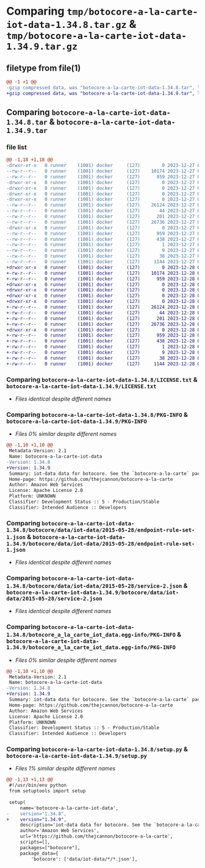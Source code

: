 # Comparing `tmp/botocore-a-la-carte-iot-data-1.34.8.tar.gz` & `tmp/botocore-a-la-carte-iot-data-1.34.9.tar.gz`

## filetype from file(1)

```diff
@@ -1 +1 @@
-gzip compressed data, was "botocore-a-la-carte-iot-data-1.34.8.tar", last modified: Wed Dec 27 01:06:47 2023, max compression
+gzip compressed data, was "botocore-a-la-carte-iot-data-1.34.9.tar", last modified: Thu Dec 28 01:06:48 2023, max compression
```

## Comparing `botocore-a-la-carte-iot-data-1.34.8.tar` & `botocore-a-la-carte-iot-data-1.34.9.tar`

### file list

```diff
@@ -1,18 +1,18 @@
-drwxr-xr-x   0 runner    (1001) docker     (127)        0 2023-12-27 01:06:47.043322 botocore-a-la-carte-iot-data-1.34.8/
--rw-r--r--   0 runner    (1001) docker     (127)    10174 2023-12-27 01:06:46.000000 botocore-a-la-carte-iot-data-1.34.8/LICENSE.txt
--rw-r--r--   0 runner    (1001) docker     (127)      959 2023-12-27 01:06:47.043322 botocore-a-la-carte-iot-data-1.34.8/PKG-INFO
-drwxr-xr-x   0 runner    (1001) docker     (127)        0 2023-12-27 01:06:47.043322 botocore-a-la-carte-iot-data-1.34.8/botocore/
-drwxr-xr-x   0 runner    (1001) docker     (127)        0 2023-12-27 01:06:47.043322 botocore-a-la-carte-iot-data-1.34.8/botocore/data/
-drwxr-xr-x   0 runner    (1001) docker     (127)        0 2023-12-27 01:06:47.043322 botocore-a-la-carte-iot-data-1.34.8/botocore/data/iot-data/
-drwxr-xr-x   0 runner    (1001) docker     (127)        0 2023-12-27 01:06:47.043322 botocore-a-la-carte-iot-data-1.34.8/botocore/data/iot-data/2015-05-28/
--rw-r--r--   0 runner    (1001) docker     (127)    26124 2023-12-27 01:06:29.000000 botocore-a-la-carte-iot-data-1.34.8/botocore/data/iot-data/2015-05-28/endpoint-rule-set-1.json
--rw-r--r--   0 runner    (1001) docker     (127)       44 2023-12-27 01:06:29.000000 botocore-a-la-carte-iot-data-1.34.8/botocore/data/iot-data/2015-05-28/examples-1.json
--rw-r--r--   0 runner    (1001) docker     (127)      201 2023-12-27 01:06:29.000000 botocore-a-la-carte-iot-data-1.34.8/botocore/data/iot-data/2015-05-28/paginators-1.json
--rw-r--r--   0 runner    (1001) docker     (127)    26736 2023-12-27 01:06:29.000000 botocore-a-la-carte-iot-data-1.34.8/botocore/data/iot-data/2015-05-28/service-2.json
-drwxr-xr-x   0 runner    (1001) docker     (127)        0 2023-12-27 01:06:47.043322 botocore-a-la-carte-iot-data-1.34.8/botocore_a_la_carte_iot_data.egg-info/
--rw-r--r--   0 runner    (1001) docker     (127)      959 2023-12-27 01:06:47.000000 botocore-a-la-carte-iot-data-1.34.8/botocore_a_la_carte_iot_data.egg-info/PKG-INFO
--rw-r--r--   0 runner    (1001) docker     (127)      438 2023-12-27 01:06:47.000000 botocore-a-la-carte-iot-data-1.34.8/botocore_a_la_carte_iot_data.egg-info/SOURCES.txt
--rw-r--r--   0 runner    (1001) docker     (127)        1 2023-12-27 01:06:47.000000 botocore-a-la-carte-iot-data-1.34.8/botocore_a_la_carte_iot_data.egg-info/dependency_links.txt
--rw-r--r--   0 runner    (1001) docker     (127)        9 2023-12-27 01:06:47.000000 botocore-a-la-carte-iot-data-1.34.8/botocore_a_la_carte_iot_data.egg-info/top_level.txt
--rw-r--r--   0 runner    (1001) docker     (127)       38 2023-12-27 01:06:47.043322 botocore-a-la-carte-iot-data-1.34.8/setup.cfg
--rw-r--r--   0 runner    (1001) docker     (127)     1144 2023-12-27 01:06:46.000000 botocore-a-la-carte-iot-data-1.34.8/setup.py
+drwxr-xr-x   0 runner    (1001) docker     (127)        0 2023-12-28 01:06:48.594332 botocore-a-la-carte-iot-data-1.34.9/
+-rw-r--r--   0 runner    (1001) docker     (127)    10174 2023-12-28 01:06:48.000000 botocore-a-la-carte-iot-data-1.34.9/LICENSE.txt
+-rw-r--r--   0 runner    (1001) docker     (127)      959 2023-12-28 01:06:48.594332 botocore-a-la-carte-iot-data-1.34.9/PKG-INFO
+drwxr-xr-x   0 runner    (1001) docker     (127)        0 2023-12-28 01:06:48.594332 botocore-a-la-carte-iot-data-1.34.9/botocore/
+drwxr-xr-x   0 runner    (1001) docker     (127)        0 2023-12-28 01:06:48.594332 botocore-a-la-carte-iot-data-1.34.9/botocore/data/
+drwxr-xr-x   0 runner    (1001) docker     (127)        0 2023-12-28 01:06:48.594332 botocore-a-la-carte-iot-data-1.34.9/botocore/data/iot-data/
+drwxr-xr-x   0 runner    (1001) docker     (127)        0 2023-12-28 01:06:48.594332 botocore-a-la-carte-iot-data-1.34.9/botocore/data/iot-data/2015-05-28/
+-rw-r--r--   0 runner    (1001) docker     (127)    26124 2023-12-28 01:06:26.000000 botocore-a-la-carte-iot-data-1.34.9/botocore/data/iot-data/2015-05-28/endpoint-rule-set-1.json
+-rw-r--r--   0 runner    (1001) docker     (127)       44 2023-12-28 01:06:26.000000 botocore-a-la-carte-iot-data-1.34.9/botocore/data/iot-data/2015-05-28/examples-1.json
+-rw-r--r--   0 runner    (1001) docker     (127)      201 2023-12-28 01:06:26.000000 botocore-a-la-carte-iot-data-1.34.9/botocore/data/iot-data/2015-05-28/paginators-1.json
+-rw-r--r--   0 runner    (1001) docker     (127)    26736 2023-12-28 01:06:26.000000 botocore-a-la-carte-iot-data-1.34.9/botocore/data/iot-data/2015-05-28/service-2.json
+drwxr-xr-x   0 runner    (1001) docker     (127)        0 2023-12-28 01:06:48.594332 botocore-a-la-carte-iot-data-1.34.9/botocore_a_la_carte_iot_data.egg-info/
+-rw-r--r--   0 runner    (1001) docker     (127)      959 2023-12-28 01:06:48.000000 botocore-a-la-carte-iot-data-1.34.9/botocore_a_la_carte_iot_data.egg-info/PKG-INFO
+-rw-r--r--   0 runner    (1001) docker     (127)      438 2023-12-28 01:06:48.000000 botocore-a-la-carte-iot-data-1.34.9/botocore_a_la_carte_iot_data.egg-info/SOURCES.txt
+-rw-r--r--   0 runner    (1001) docker     (127)        1 2023-12-28 01:06:48.000000 botocore-a-la-carte-iot-data-1.34.9/botocore_a_la_carte_iot_data.egg-info/dependency_links.txt
+-rw-r--r--   0 runner    (1001) docker     (127)        9 2023-12-28 01:06:48.000000 botocore-a-la-carte-iot-data-1.34.9/botocore_a_la_carte_iot_data.egg-info/top_level.txt
+-rw-r--r--   0 runner    (1001) docker     (127)       38 2023-12-28 01:06:48.594332 botocore-a-la-carte-iot-data-1.34.9/setup.cfg
+-rw-r--r--   0 runner    (1001) docker     (127)     1144 2023-12-28 01:06:48.000000 botocore-a-la-carte-iot-data-1.34.9/setup.py
```

### Comparing `botocore-a-la-carte-iot-data-1.34.8/LICENSE.txt` & `botocore-a-la-carte-iot-data-1.34.9/LICENSE.txt`

 * *Files identical despite different names*

### Comparing `botocore-a-la-carte-iot-data-1.34.8/PKG-INFO` & `botocore-a-la-carte-iot-data-1.34.9/PKG-INFO`

 * *Files 0% similar despite different names*

```diff
@@ -1,10 +1,10 @@
 Metadata-Version: 2.1
 Name: botocore-a-la-carte-iot-data
-Version: 1.34.8
+Version: 1.34.9
 Summary: iot-data data for botocore. See the `botocore-a-la-carte` package for more info.
 Home-page: https://github.com/thejcannon/botocore-a-la-carte
 Author: Amazon Web Services
 License: Apache License 2.0
 Platform: UNKNOWN
 Classifier: Development Status :: 5 - Production/Stable
 Classifier: Intended Audience :: Developers
```

### Comparing `botocore-a-la-carte-iot-data-1.34.8/botocore/data/iot-data/2015-05-28/endpoint-rule-set-1.json` & `botocore-a-la-carte-iot-data-1.34.9/botocore/data/iot-data/2015-05-28/endpoint-rule-set-1.json`

 * *Files identical despite different names*

### Comparing `botocore-a-la-carte-iot-data-1.34.8/botocore/data/iot-data/2015-05-28/service-2.json` & `botocore-a-la-carte-iot-data-1.34.9/botocore/data/iot-data/2015-05-28/service-2.json`

 * *Files identical despite different names*

### Comparing `botocore-a-la-carte-iot-data-1.34.8/botocore_a_la_carte_iot_data.egg-info/PKG-INFO` & `botocore-a-la-carte-iot-data-1.34.9/botocore_a_la_carte_iot_data.egg-info/PKG-INFO`

 * *Files 0% similar despite different names*

```diff
@@ -1,10 +1,10 @@
 Metadata-Version: 2.1
 Name: botocore-a-la-carte-iot-data
-Version: 1.34.8
+Version: 1.34.9
 Summary: iot-data data for botocore. See the `botocore-a-la-carte` package for more info.
 Home-page: https://github.com/thejcannon/botocore-a-la-carte
 Author: Amazon Web Services
 License: Apache License 2.0
 Platform: UNKNOWN
 Classifier: Development Status :: 5 - Production/Stable
 Classifier: Intended Audience :: Developers
```

### Comparing `botocore-a-la-carte-iot-data-1.34.8/setup.py` & `botocore-a-la-carte-iot-data-1.34.9/setup.py`

 * *Files 1% similar despite different names*

```diff
@@ -1,13 +1,13 @@
 #!/usr/bin/env python
 from setuptools import setup
 
 setup(
     name='botocore-a-la-carte-iot-data',
-    version="1.34.8",
+    version="1.34.9",
     description='iot-data data for botocore. See the `botocore-a-la-carte` package for more info.',
     author='Amazon Web Services',
     url='https://github.com/thejcannon/botocore-a-la-carte',
     scripts=[],
     packages=["botocore"],
     package_data={
         'botocore': ['data/iot-data/*/*.json'],
```

